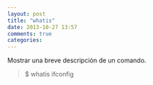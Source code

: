 ```yaml
---
layout: post
title: "whatis"
date: 2013-10-27 13:57
comments: true
categories: 
---
```

Mostrar una breve descripción de un comando.

>$ whatis ifconfig

